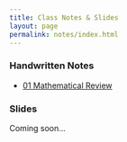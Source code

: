 ```yaml
---
title: Class Notes & Slides
layout: page
permalink: notes/index.html
---
```


### Handwritten Notes

- [01 Mathematical Review](./handwritten/01_Mathematical_Review.pdf)

### Slides

Coming soon...
